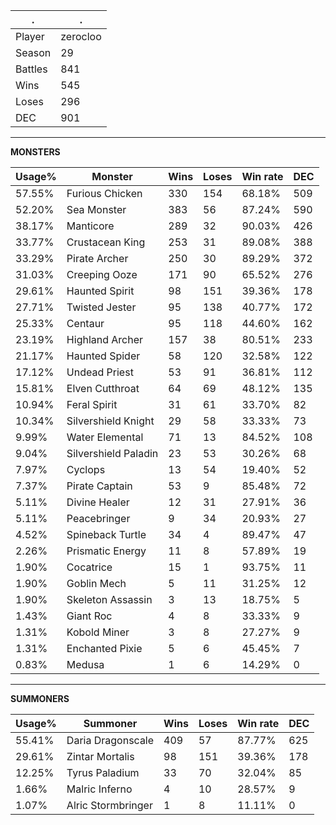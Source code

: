 .|.
|-|-
Player|zerocloo
Season|29
Battles|841
Wins|545
Loses|296
DEC|901

---
**MONSTERS**

Usage%|Monster|Wins|Loses|Win rate|DEC|
-|-|-|-|-|-|
57.55%|Furious Chicken|330|154|68.18%|509|
52.20%|Sea Monster|383|56|87.24%|590|
38.17%|Manticore|289|32|90.03%|426|
33.77%|Crustacean King|253|31|89.08%|388|
33.29%|Pirate Archer|250|30|89.29%|372|
31.03%|Creeping Ooze|171|90|65.52%|276|
29.61%|Haunted Spirit|98|151|39.36%|178|
27.71%|Twisted Jester|95|138|40.77%|172|
25.33%|Centaur|95|118|44.60%|162|
23.19%|Highland Archer|157|38|80.51%|233|
21.17%|Haunted Spider|58|120|32.58%|122|
17.12%|Undead Priest|53|91|36.81%|112|
15.81%|Elven Cutthroat|64|69|48.12%|135|
10.94%|Feral Spirit|31|61|33.70%|82|
10.34%|Silvershield Knight|29|58|33.33%|73|
9.99%|Water Elemental|71|13|84.52%|108|
9.04%|Silvershield Paladin|23|53|30.26%|68|
7.97%|Cyclops|13|54|19.40%|52|
7.37%|Pirate Captain|53|9|85.48%|72|
5.11%|Divine Healer|12|31|27.91%|36|
5.11%|Peacebringer|9|34|20.93%|27|
4.52%|Spineback Turtle|34|4|89.47%|47|
2.26%|Prismatic Energy|11|8|57.89%|19|
1.90%|Cocatrice|15|1|93.75%|11|
1.90%|Goblin Mech|5|11|31.25%|12|
1.90%|Skeleton Assassin|3|13|18.75%|5|
1.43%|Giant Roc|4|8|33.33%|9|
1.31%|Kobold Miner|3|8|27.27%|9|
1.31%|Enchanted Pixie|5|6|45.45%|7|
0.83%|Medusa|1|6|14.29%|0|

---
**SUMMONERS**

Usage%|Summoner|Wins|Loses|Win rate|DEC|
-|-|-|-|-|-|
55.41%|Daria Dragonscale|409|57|87.77%|625|
29.61%|Zintar Mortalis|98|151|39.36%|178|
12.25%|Tyrus Paladium|33|70|32.04%|85|
1.66%|Malric Inferno|4|10|28.57%|9|
1.07%|Alric Stormbringer|1|8|11.11%|0|
